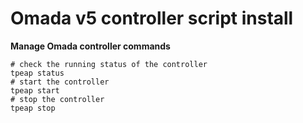 # Omada v5 controller script install
**Manage Omada controller commands**
```
# check the running status of the controller
tpeap status
# start the controller
tpeap start
# stop the controller
tpeap stop
```
